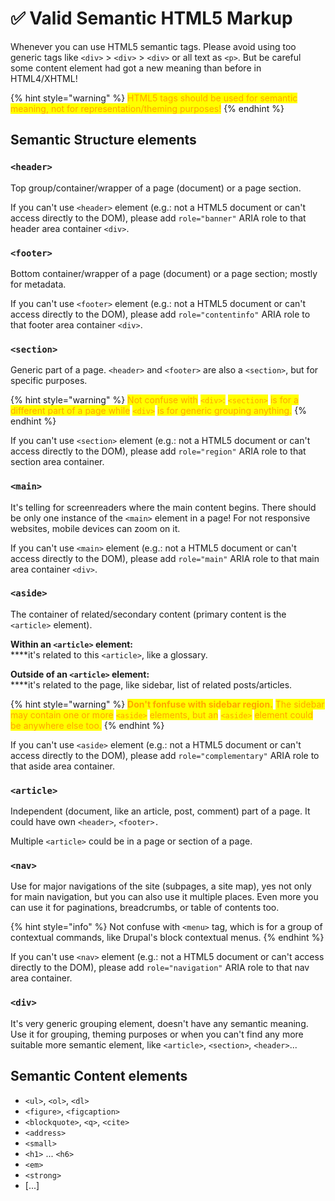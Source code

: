# ✅ Valid Semantic HTML5 Markup

Whenever you can use HTML5 semantic tags. Please avoid using too generic tags like `<div>` > `<div>` > `<div>` or all text as `<p>`. But be careful some content element had got a new meaning than before in HTML4/XHTML!&#x20;

{% hint style="warning" %}
<mark style="color:orange;">HTML5 tags should be used for semantic meaning, not for representation/theming purposes!</mark>
{% endhint %}

## Semantic Structure elements

### `<header>`

Top group/container/wrapper of a page (document) or a page section.

If you can't use `<header>` element (e.g.: not a HTML5 document or can't access directly to the DOM), please add `role="banner"` ARIA role to that header area container `<div>`.

### `<footer>`

Bottom container/wrapper of a page (document) or a page section; mostly for metadata.

If you can't use `<footer>` element (e.g.: not a HTML5 document or can't access directly to the DOM), please add `role="contentinfo"` ARIA role to that footer area container `<div>`.

### `<section>`

Generic part of a page. `<header>` and `<footer>` are also a `<section>`, but for specific purposes.

{% hint style="warning" %}
<mark style="color:orange;">Not confuse with</mark> <mark style="color:orange;"></mark><mark style="color:orange;">`<div>`</mark><mark style="color:orange;">:</mark> <mark style="color:orange;"></mark><mark style="color:orange;">`<section>`</mark> <mark style="color:orange;"></mark><mark style="color:orange;">is for a different part of a page while</mark> <mark style="color:orange;"></mark><mark style="color:orange;">`<div>`</mark> <mark style="color:orange;"></mark><mark style="color:orange;">is for generic grouping anything.</mark>
{% endhint %}

If you can't use `<section>` element (e.g.: not a HTML5 document or can't access directly to the DOM), please add `role="region"` ARIA role to that section area container.

### `<main>`

It's telling for screenreaders where the main content begins. There should be only one instance of the `<main>` element in a page! For not responsive websites, mobile devices can zoom on it.

If you can't use `<main>` element (e.g.: not a HTML5 document or can't access directly to the DOM), please add `role="main"` ARIA role to that main area container `<div>`.&#x20;

### `<aside>`

The container of related/secondary content (primary content is the `<article>` element).

**Within an `<article>` element:**\
****it's related to this `<article>`, like a glossary.

**Outside of an `<article>` element:**\
****it's related to the page, like sidebar, list of related posts/articles.

{% hint style="warning" %}
<mark style="color:orange;">**Don't fonfuse with sidebar region.**</mark> <mark style="color:orange;"></mark><mark style="color:orange;">The sidebar may contain one or more</mark> <mark style="color:orange;"></mark><mark style="color:orange;">`<aside>`</mark> <mark style="color:orange;"></mark><mark style="color:orange;">elements, but an</mark> <mark style="color:orange;"></mark><mark style="color:orange;">`<aside>`</mark> <mark style="color:orange;"></mark><mark style="color:orange;">element could be anywhere else too.</mark>
{% endhint %}

If you can't use `<aside>` element (e.g.: not a HTML5 document or can't access directly to the DOM), please add `role="complementary"` ARIA role to that aside area container.

### `<article>`

Independent (document, like an article, post, comment) part of a page. It could have own `<header>`, `<footer>.`

Multiple `<article>` could be in a page or section of a page.

### `<nav>`

Use for major navigations of the site (subpages, a site map), yes not only for main navigation, but you can also use it multiple places. Even more you can use it for paginations, breadcrumbs, or table of contents too.

{% hint style="info" %}
Not confuse with `<menu>` tag, which is for a group of contextual commands, like Drupal's block contextual menus.
{% endhint %}

If you can't use `<nav>` element (e.g.: not a HTML5 document or can't access directly to the DOM), please add `role="navigation"` ARIA role to that nav area container.

### `<div>`

It's very generic grouping element, doesn't have any semantic meaning. Use it for grouping, theming purposes or when you can't find any more suitable more semantic element, like `<article>`, `<section>`, `<header>`...

## Semantic Content elements

* `<ul>`, `<ol>`, `<dl>`
* `<figure>`, `<figcaption>`
* `<blockquote>`, `<q>`, `<cite>`
* `<address>`
* `<small>`
* `<h1>` ... `<h6>`
* `<em>`
* `<strong>`
* \[...]
